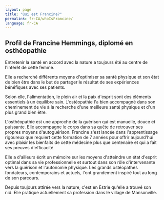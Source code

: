 ```yaml
---
layout: page
title: "Qui est Francine?"
permalink: fr-CA/whoIsFrancine/
language: fr-CA
---
```

<h2>Profil de Francine Hemmings, diplomé en osthéopathie</h2>
Entretenir la santé en accord avec la nature a toujours été au centre de l'intérêt de cette femme.

Elle a recherché différents moyens d'optimiser sa santé physique et son état de bien être dans le but de partager le résultat de ses expériences bénéfiques avec ses patients.

Selon elle, l'alimentation, le plein air et la paix d'esprit sont des éléments essentiels à un équilibre sain. L'ostéopathie l'a bien accompagné dans son cheminement de vie à la recherche d'une meilleure santé physique et d'un plus grand bien être.

L'osthéopathie est une approche de la guérison qui est manuelle, douce et puissante. Elle accompagne le corps dans sa quête de retrouver ses propres moyens d'autoguérison. Francine s'est lancée dans l'apprentissage rigoureux que requiert cette formation de 7 années pour offrir aujourd'hui avec plaisir les bienfaits de cette médecine plus que centenaire et qui a fait ses preuves d'efficacité.

Elle a d'ailleurs écrit un mémoire sur les moyens d'atteindre un état d'esprit optimal dans sa vie professionnelle et surtout dans son rôle d'intervenante vers la guérison et l'autonomie physique. Les grands ostéopathes fondateurs, contemporains et actuels, l'ont grandement inspiré tout au long de son parcours.

Depuis toujours attirée vers la nature, c'est en Estrie qu'elle a trouvé son nid. Elle pratique actuellement sa profession dans le village de Mansonville.
